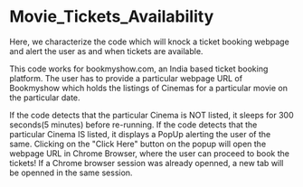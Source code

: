 # Movie_Tickets_Availability
Here, we characterize the code which will knock a ticket booking webpage and alert the user as and when tickets are available.

This code works for bookmyshow.com, an India based ticket booking platform. The user has to provide a particular webpage  URL of Bookmyshow which holds the listings of Cinemas for a particular movie on the particular date.

If the code detects that the particular Cinema is NOT listed, it sleeps for 300 seconds(5 minutes) before re-running. If the code detects that the particular Cinema IS listed, it displays a PopUp alerting the user of the same. Clicking on the "Click Here" button on the popup will open the webpage URL in Chrome Browser, where the user can proceed to book the tickets! If a Chrome browser session was already openned, a new tab will be openned in the same session.
